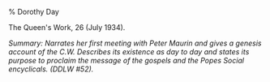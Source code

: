 % Dorothy Day

The Queen's Work, 26 (July 1934).

*Summary: Narrates her first meeting with Peter Maurin and gives a
genesis account of the C.W. Describes its existence as day to day and
states its purpose to proclaim the message of the gospels and the Popes
Social encyclicals. (DDLW \#52).*


